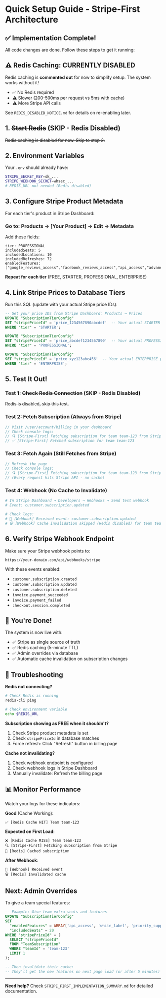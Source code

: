 # Quick Setup Guide - Stripe-First Architecture

## ✅ Implementation Complete!

All code changes are done. Follow these steps to get it running:

## ⚠️ Redis Caching: CURRENTLY DISABLED

Redis caching is **commented out** for now to simplify setup. The system works without it!

- ✅ No Redis required
- ⚠️ Slower (200-500ms per request vs 5ms with cache)
- ⚠️ More Stripe API calls

See `REDIS_DISABLED_NOTICE.md` for details on re-enabling later.

## 1. ~~Start Redis~~ (SKIP - Redis Disabled)

~~Redis caching is disabled for now. Skip to step 2.~~

## 2. Environment Variables

Your `.env` should already have:
```bash
STRIPE_SECRET_KEY=sk_...
STRIPE_WEBHOOK_SECRET=whsec_...
# REDIS_URL not needed (Redis disabled)
```

## 3. Configure Stripe Product Metadata

For each tier's product in Stripe Dashboard:

### Go to: Products → [Your Product] → Edit → Metadata

Add these fields:

```
tier: PROFESSIONAL
includedSeats: 5
includedLocations: 10
includedRefreshes: 72
enabledFeatures: ["google_reviews_access","facebook_reviews_access","api_access","advanced_analytics"]
```

**Repeat for each tier** (FREE, STARTER, PROFESSIONAL, ENTERPRISE)

## 4. Link Stripe Prices to Database Tiers

Run this SQL (update with your actual Stripe price IDs):

```sql
-- Get your price IDs from Stripe Dashboard: Products → Prices
UPDATE "SubscriptionTierConfig" 
SET "stripePriceId" = 'price_1234567890abcdef'  -- Your actual STARTER price ID
WHERE "tier" = 'STARTER';

UPDATE "SubscriptionTierConfig" 
SET "stripePriceId" = 'price_abcdef1234567890'  -- Your actual PROFESSIONAL price ID
WHERE "tier" = 'PROFESSIONAL';

UPDATE "SubscriptionTierConfig" 
SET "stripePriceId" = 'price_xyz123abc456'  -- Your actual ENTERPRISE price ID
WHERE "tier" = 'ENTERPRISE';
```

## 5. Test It Out!

### Test 1: ~~Check Redis Connection~~ (SKIP - Redis Disabled)

~~Redis is disabled, skip this test.~~

### Test 2: Fetch Subscription (Always from Stripe)
```typescript
// Visit /user/account/billing in your dashboard
// Check console logs:
// 🔍 [Stripe-First] Fetching subscription for team team-123 from Stripe (NO CACHE)
// ✅ [Stripe-First] Fetched subscription for team team-123
```

### Test 3: Fetch Again (Still Fetches from Stripe)
```typescript
// Refresh the page
// Check console logs:
// 🔍 [Stripe-First] Fetching subscription for team team-123 from Stripe (NO CACHE)
// (Every request hits Stripe API - no cache)
```

### Test 4: Webhook (No Cache to Invalidate)
```bash
# In Stripe Dashboard → Developers → Webhooks → Send test webhook
# Event: customer.subscription.updated

# Check logs:
# 🔔 [Webhook] Received event: customer.subscription.updated
# 🗑️ [Webhook] Cache invalidation skipped (Redis disabled) for team team-123
```

## 6. Verify Stripe Webhook Endpoint

Make sure your Stripe webhook points to:
```
https://your-domain.com/api/webhooks/stripe
```

With these events enabled:
- `customer.subscription.created`
- `customer.subscription.updated` 
- `customer.subscription.deleted`
- `invoice.payment_succeeded`
- `invoice.payment_failed`
- `checkout.session.completed`

## 🎉 You're Done!

The system is now live with:
- ✅ Stripe as single source of truth
- ✅ Redis caching (5-minute TTL)
- ✅ Admin overrides via database
- ✅ Automatic cache invalidation on subscription changes

## 🐛 Troubleshooting

**Redis not connecting?**
```bash
# Check Redis is running
redis-cli ping

# Check environment variable
echo $REDIS_URL
```

**Subscription showing as FREE when it shouldn't?**
1. Check Stripe product metadata is set
2. Check `stripePriceId` in database matches
3. Force refresh: Click "Refresh" button in billing page

**Cache not invalidating?**
1. Check webhook endpoint is configured
2. Check webhook logs in Stripe Dashboard
3. Manually invalidate: Refresh the billing page

## 📊 Monitor Performance

Watch your logs for these indicators:

**Good** (Cache Working):
```
✅ [Redis Cache HIT] Team team-123
```

**Expected on First Load**:
```
❌ [Redis Cache MISS] Team team-123
🔍 [Stripe-First] Fetching subscription from Stripe
💾 [Redis] Cached subscription
```

**After Webhook**:
```
🔔 [Webhook] Received event
🗑️ [Redis] Invalidated cache
```

## Next: Admin Overrides

To give a team special features:

```sql
-- Example: Give team extra seats and features
UPDATE "SubscriptionTierConfig" 
SET 
  "enabledFeatures" = ARRAY['api_access', 'white_label', 'priority_support'],
  "includedSeats" = 20
WHERE "stripePriceId" = (
  SELECT "stripePriceId" 
  FROM "TeamSubscription" 
  WHERE "teamId" = 'team-123'
  LIMIT 1
);

-- Then invalidate their cache:
-- They'll get the new features on next page load (or after 5 minutes)
```

---

**Need help?** Check `STRIPE_FIRST_IMPLEMENTATION_SUMMARY.md` for detailed documentation.


